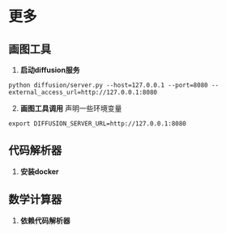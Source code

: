 # 更多
## 画图工具
1. **启动diffusion服务**
```
python diffusion/server.py --host=127.0.0.1 --port=8080 --external_access_url=http://127.0.0.1:8080
```
2. **画图工具调用**
声明一些环境变量
```
export DIFFUSION_SERVER_URL=http://127.0.0.1:8080
```
## 代码解析器
1. **安装docker**

## 数学计算器
1. **依赖代码解析器**